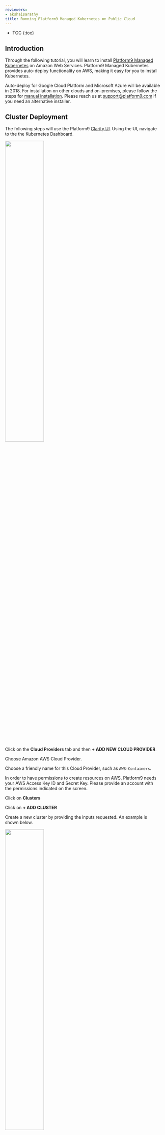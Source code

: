 ```yaml
---
reviewers:
- akshaisarathy
title: Running Platform9 Managed Kubernetes on Public Cloud
---
```


* TOC
{:toc}


## Introduction

Through the following tutorial, you will learn to install [Platform9 Managed Kubernetes](https://platform9.com/managed-kubernetes/?utm_source=k8sio) on Amazon Web Services. Platform9 Managed Kubernetes provides auto-deploy functionality on AWS, making it easy for you to install Kubernetes.

Auto-deploy for Google Cloud Platform and Microsoft Azure will be available in 2018. For installation on other clouds and on-premises, please follow the steps for [manual installation](kubernetes.io/platform9/platform9-on-prem/). Please reach us at support@platform9.com if you need an alternative installer.


## Cluster Deployment

The following steps will use the Platform9 [Clarity UI](https://platform9.com/blog/use-remarkable-ui-openstack-kubernetes/?utm_source=k8sio). Using the UI, navigate to the the Kubernetes Dashboard.  
  
<img src="../kubernetes-dashboard.png" width="50%" height="50%">

Click on the **Cloud Providers** tab and then **+ ADD NEW CLOUD PROVIDER**.

Choose Amazon AWS Cloud Provider.

Choose a friendly name for this Cloud Provider, such as `AWS-Containers`.

In order to have permissions to create resources on AWS, Platform9 needs your AWS Access Key ID and Secret Key. Please provide an account with the permissions indicated on the screen.

Click on **Clusters**

Click on **+ ADD CLUSTER**

Create a new cluster by providing the inputs requested. An example is shown below. 

<img src="../cluster-create.png" width="50%" height="50%">

Provide the instance types for master and worker nodes and the numbers required. For a HA configuration, you can choose to have 3 master nodes. For worker nodes, you can allocate a percentage to [spot instances](https://platform9.com/support/platform9-3-1-release-notes/?utm_source=k8sio). Choose this option if you want to take advantage of AWS spot pricing. 

<img src="../kubernetes-node-types.png" width="50%" height="50%">

You can choose to use your current domain or create a new domain. If you want to get started quickly, you can use the `platform9.net` domain and create a new VPC on Amazon. For the required inputs:

- Containers CIDR: provide an unused AWS CIDR from which IP addresses can be allocated to Docker containers. e.g. `10.20.0.0/16` 
- Services CIDR: provide an unused CIDR from which IP addresses can be allocated to Kubernetes services. e.g. `10.21.0.0/16`

Choose an existing AWS SSH key or import a new key. This key can be later used to log into the nodes for management.

Optionally, you can choose to enable running privileged containers and Helm Application Catalog.

Review the Summary screen and click **CREATE CLUSTER**.

<img src="../kubernetes-aws-summary.png">

You can monitor the status of your cluster by clicking on the cluster name in the **Clusters** tab. Next, click on **Nodes** and look for the **Connected** status. This can take a few minutes.

<img src="../kubernetes-aws-complete.png" width="50%" height="50%">

The Kubernetes cluster is now ready for use. 


